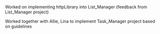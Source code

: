 Worked on implementing httpLibrary into List_Manager (feedback from List_Manager project)

Worked together with Allie, Lina to implement Task_Manager project based on guidelines
